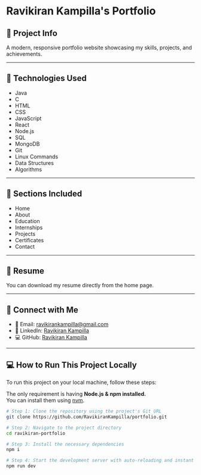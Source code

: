 # Ravikiran Kampilla's Portfolio

## 📖 Project Info
A modern, responsive portfolio website showcasing my skills, projects, and achievements.

---

## 🚀 Technologies Used
- Java
- C
- HTML
- CSS
- JavaScript
- React
- Node.js
- SQL
- MongoDB
- Git
- Linux Commands
- Data Structures
- Algorithms

---

## 📂 Sections Included
- Home
- About
- Education
- Internships
- Projects
- Certificates
- Contact

---

## 📄 Resume
You can download my resume directly from the home page.

---

## 🔗 Connect with Me
- 📧 Email: ravikirankampilla@gmail.com
- 💼 LinkedIn: [Ravikiran Kampilla](https://www.linkedin.com/in/ravikiran-kampilla-08743132a/)
- 💻 GitHub: [Ravikiran Kampilla](https://github.com/RavikiranKampilla?tab=repositories)

---

## 💻 How to Run This Project Locally
To run this project on your local machine, follow these steps:

The only requirement is having **Node.js & npm installed.**  
You can install them using [nvm](https://github.com/nvm-sh/nvm#installing-and-updating).

```sh
# Step 1: Clone the repository using the project's Git URL
git clone https://github.com/RavikiranKampilla/portfolio.git

# Step 2: Navigate to the project directory
cd ravikiran-portfolio

# Step 3: Install the necessary dependencies
npm i

# Step 4: Start the development server with auto-reloading and instant preview
npm run dev
